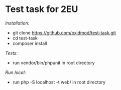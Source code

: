 # Test task for 2EU

*Installation*:
* git clone https://github.com/oxidmod/test-task.git
* cd test-task
* composer install

*Tests*:
* run vendor/bin/phpunit in root directory 

*Run local*:
* run php -S localhost -t web/ in root directory
